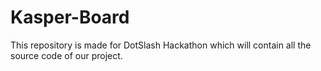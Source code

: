 # Kasper-Board
This repository is made for DotSlash Hackathon which will contain all the source code of our project.
